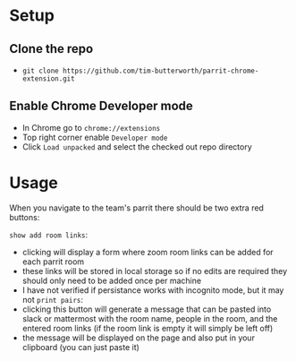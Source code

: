 # Setup

## Clone the repo

- `git clone https://github.com/tim-butterworth/parrit-chrome-extension.git`

## Enable Chrome Developer mode

- In Chrome go to `chrome://extensions`
- Top right corner enable `Developer mode`
- Click `Load unpacked` and select the checked out repo directory

# Usage

When you navigate to the team's parrit there should be two extra red buttons:

`show add room links`:
  - clicking will display a form where zoom room links can be added for each parrit room
  - these links will be stored in local storage so if no edits are required they should only need to be added once per machine
  - I have not verified if persistance works with incognito mode, but it may not
`print pairs`:
  - clicking this button will generate a message that can be pasted into slack or mattermost with the room name, people in the room, and the entered room links (if the room link is empty it will simply be left off)
  - the message will be displayed on the page and also put in your clipboard (you can just paste it)